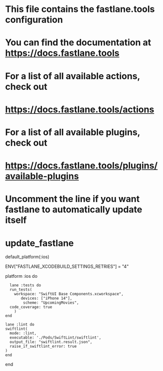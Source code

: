 # This file contains the fastlane.tools configuration
# You can find the documentation at https://docs.fastlane.tools
#
# For a list of all available actions, check out
#
#     https://docs.fastlane.tools/actions
#
# For a list of all available plugins, check out
#
#     https://docs.fastlane.tools/plugins/available-plugins
#

# Uncomment the line if you want fastlane to automatically update itself
# update_fastlane

default_platform(:ios)

ENV["FASTLANE_XCODEBUILD_SETTINGS_RETRIES"] = "4"

platform :ios do

      lane :tests do
      run_tests(
        workspace: "SwiftUI Base Components.xcworkspace",
           devices: ["iPhone 14"],
            scheme: "UpcomingMovies",
      code_coverage: true
        )
    end

    lane :lint do
    swiftlint(
      mode: :lint,
      executable: './Pods/SwiftLint/swiftlint',
      output_file: "swiftlint.result.json",
      raise_if_swiftlint_error: true
    )
    end

end
